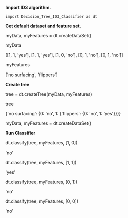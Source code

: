 **Import ID3 algorithm.**
```
import Decision_Tree_ID3_Classifier as dt
```

**Get default dataset and feature set.**

myData, myFeatures = dt.createDataSet()

myData

[[1, 1, 'yes'], [1, 1, 'yes'], [1, 0, 'no'], [0, 1, 'no'], [0, 1, 'no']]

myFeatures

['no surfacing', 'flippers']


**Create tree**

tree = dt.createTree(myData, myFeatures)

tree

{'no surfacing': {0: 'no', 1: {'flippers': {0: 'no', 1: 'yes'}}}}

myData, myFeatures = dt.createDataSet()


**Run Classifier**

dt.classify(tree, myFeatures, [1, 0])

'no'

dt.classify(tree, myFeatures, [1, 1])

'yes'

dt.classify(tree, myFeatures, [0, 1])

'no'

dt.classify(tree, myFeatures, [0, 0])

'no'
